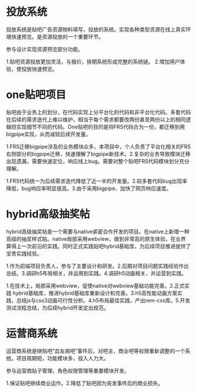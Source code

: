 # 投放系统

投放系统是贴吧广告资源物料填写，投放的系统。实现各种类型资源在线上真实环境快速预览。是资源投放的一个重要环节。


参与设计实现资源预览部分功能。



1.贴吧资源投放更加灵活，与报价，排期系统形成完整的系统链。
2.增加用户体验，使投放快速预览。



# one贴吧项目

贴吧由于业务上的划分，在代码实现上分平台化的代码和非平台化代码。多套代码在后续的需求迭代上难以维护，相当于每个需求都要改两份甚至两份以上的相同逻辑但实现细节不同的代码。One贴吧的目的是将FRS代码合为一份，都迁移到用bigpipe实现，从而减轻后续开发量。


1.FRS迁移bigpipe涉及的业务模块众多，本项目中，个人负责了平台化相关的FRS右侧部分的bigpipe迁移，快速理解了bigpipe新技术。2.复杂的业务导致模块迁移出现遗漏，需要快速定位，响应线上bug。需要对整个贴吧FRS代码模块划分充分理解。


1.FRS代码统一为后续需求迭代降低了近一半的开发量。2.较多套代码bug出现率降低，bug响应率明显提高。3.由于采用bigpipe，加快了网页响应速度。


# hybrid高级抽奖帖

hybrid高级抽奖帖是一个需要与native紧密合作开发的项目。在native上新增一种高级的抽奖样式贴。native局部采用webview，做到非常高的原生体验，在业界算得上一次前沿的实践。同时正式实践贴吧hybrid基础库，为后续项目推进提供了宝贵实践经验。


1.作为前端项目负责人，参与了主要设计和研发。2.后期对项目问题实践经验作出总结。3.调研h5布局相关，并运用到实践。4.调研h5动画相关，并运营到实践。


1.在技术上，局部采用webview，促使native对webview基础功能完善。2.正式实践 hybrid基础库，推进hybrid基础库重新设计和完善。3.h5高性能动画方案实践，总结js与css3动画可行性分析。4.h5布局最佳实践，产出rem-css库。5.开发测试流程总结，为后续hybrid开发定出规范。


# 运营商系统

运营商系统是继贴吧“血友病吧”事件后，对吧主，商业吧等权限重新调整的一个系统。项目周期短，功能模块多，投入人力大。

参与运营商贴子管理，角色权限管理等重要模块开发。


1.保证贴吧继续商业运作。2.降低了贴吧因为突发事件后的商业损失。
